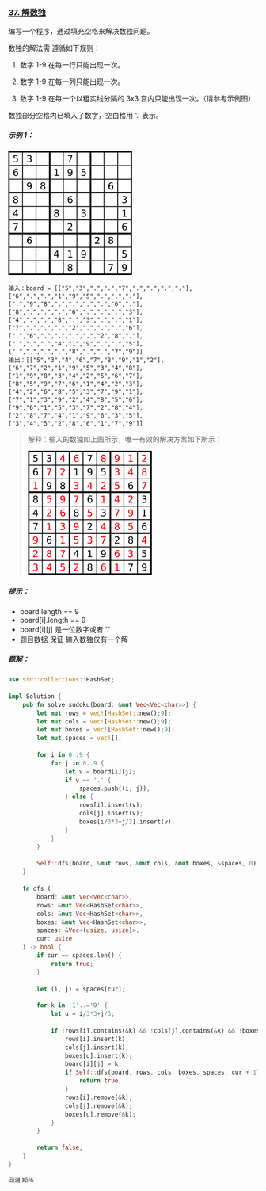 ### [37. 解数独](https://leetcode.cn/problems/sudoku-solver/)

编写一个程序，通过填充空格来解决数独问题。

数独的解法需 遵循如下规则：

1. 数字 1-9 在每一行只能出现一次。

2. 数字 1-9 在每一列只能出现一次。

3. 数字 1-9 在每一个以粗实线分隔的 3x3 宫内只能出现一次。（请参考示例图）

数独部分空格内已填入了数字，空白格用 '.' 表示。

##### 示例 1：
![img.png](img.png)
```
输入：board = [["5","3",".",".","7",".",".",".","."],["6",".",".","1","9","5",".",".","."],[".","9","8",".",".",".",".","6","."],["8",".",".",".","6",".",".",".","3"],["4",".",".","8",".","3",".",".","1"],["7",".",".",".","2",".",".",".","6"],[".","6",".",".",".",".","2","8","."],[".",".",".","4","1","9",".",".","5"],[".",".",".",".","8",".",".","7","9"]]
输出：[["5","3","4","6","7","8","9","1","2"],["6","7","2","1","9","5","3","4","8"],["1","9","8","3","4","2","5","6","7"],["8","5","9","7","6","1","4","2","3"],["4","2","6","8","5","3","7","9","1"],["7","1","3","9","2","4","8","5","6"],["9","6","1","5","3","7","2","8","4"],["2","8","7","4","1","9","6","3","5"],["3","4","5","2","8","6","1","7","9"]]
```
> 解释：输入的数独如上图所示，唯一有效的解决方案如下所示：
> 
> ![img_1.png](img_1.png)

##### 提示：
- board.length == 9
- board[i].length == 9
- board[i][j] 是一位数字或者 '.'
- 题目数据 保证 输入数独仅有一个解

##### 题解：
```rust
use std::collections::HashSet;

impl Solution {
    pub fn solve_sudoku(board: &mut Vec<Vec<char>>) {
        let mut rows = vec![HashSet::new();9];
        let mut cols = vec![HashSet::new();9];
        let mut boxes = vec![HashSet::new();9];
        let mut spaces = vec![];

        for i in 0..9 {
            for j in 0..9 {
                let v = board[i][j];
                if v == '.' {
                    spaces.push((i, j));
                } else {
                    rows[i].insert(v);
                    cols[j].insert(v);
                    boxes[i/3*3+j/3].insert(v);
                }
            }
        }

        Self::dfs(board, &mut rows, &mut cols, &mut boxes, &spaces, 0);
    }

    fn dfs (
        board: &mut Vec<Vec<char>>,
        rows: &mut Vec<HashSet<char>>,
        cols: &mut Vec<HashSet<char>>,
        boxes: &mut Vec<HashSet<char>>,
        spaces: &Vec<(usize, usize)>,
        cur: usize
    ) -> bool {
        if cur == spaces.len() {
            return true;
        }

        let (i, j) = spaces[cur];

        for k in '1'..='9' {
            let u = i/3*3+j/3;

            if !rows[i].contains(&k) && !cols[j].contains(&k) && !boxes[u].contains(&k) {
                rows[i].insert(k);
                cols[j].insert(k);
                boxes[u].insert(k);
                board[i][j] = k;
                if Self::dfs(board, rows, cols, boxes, spaces, cur + 1) {
                    return true;
                } 
                rows[i].remove(&k);
                cols[j].remove(&k);
                boxes[u].remove(&k);
            }
        }

        return false;
    }
}
```

`回溯` `矩阵`
